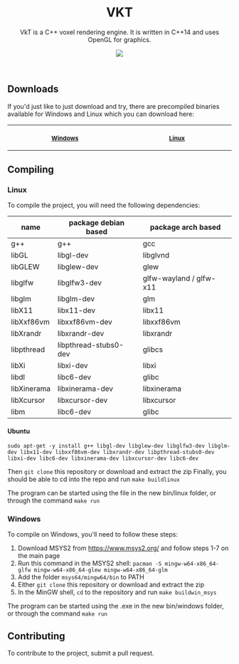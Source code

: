 <h1 align="center">VKT</h1>
<p align="center">VkT is a C++ voxel rendering engine. It is written in C++14 and uses OpenGL for graphics.</p>
<p align="center"> <img src="https://cdn.discordapp.com/attachments/934901281703747635/935902064242987108/unknown.png"> </p>
<br>

## Downloads
If you'd just like to just download and try, there are precompiled binaries available for Windows and Linux which you can download here:

<table>
<tr>
<th align="center">
<img width="441" height="1">
<p> 
<small>
  <a href="https://nightly.link/garv-shah/vkt/workflows/make-windows/main/windows.zip">Windows</a>
</small>
</p>
</th>
<th align="center">
<img width="441" height="1">
<p> 
<small>
  <a href="https://nightly.link/garv-shah/vkt/workflows/make-linux/main/linux.zip">Linux</a>
</small>
</p>
</th>
</tr>
<tr>
</table>

## Compiling
### Linux
To compile the project, you will need the following dependencies:

| name | package debian based | package arch based |
|---|---|---|
|g++|g++|gcc|
|libGL|libgl-dev|libglvnd|
|libGLEW|libglew-dev|glew|
|libglfw|libglfw3-dev|glfw-wayland / glfw-x11|
|libglm|libglm-dev|glm|
|libX11|libx11-dev|libx11|
|libXxf86vm|libxxf86vm-dev|libxxf86vm|
|libXrandr|libxrandr-dev|libxrandr|
|libpthread|libpthread-stubs0-dev|glibcs|
|libXi|libxi-dev|libxi|
|libdl|libc6-dev|glibc|
|libXinerama|libxinerama-dev|libxinerama|
|libXcursor|libxcursor-dev|libxcursor|
|libm|libc6-dev|glibc|

#### Ubuntu


```
sudo apt-get -y install g++ libgl-dev libglew-dev libglfw3-dev libglm-dev libx11-dev libxxf86vm-dev libxrandr-dev libpthread-stubs0-dev libxi-dev libc6-dev libxinerama-dev libxcursor-dev libc6-dev
```
Then `git clone` this repository or download and extract the zip
Finally, you should be able to cd into the repo and run `make buildlinux`

The program can be started using the file in the new bin/linux folder, or through the command `make run`

### Windows
To compile on Windows, you'll need to follow these steps:

1. Download MSYS2 from https://www.msys2.org/ and follow steps 1-7 on the main page
2. Run this command in the MSYS2 shell: `pacman -S mingw-w64-x86_64-glfw mingw-w64-x86_64-glew mingw-w64-x86_64-glm`
3. Add the folder `msys64/mingw64/bin` to PATH
4. Either `git clone` this repository or download and extract the zip
5. In the MinGW shell, `cd` to the repository and run `make buildwin_msys`

The program can be started using the .exe in the new bin/windows folder, or through the command `make run`

## Contributing
To contribute to the project, submit a pull request.
